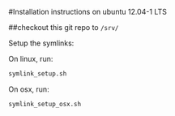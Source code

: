 #Installation instructions on ubuntu 12.04-1 LTS

##checkout this git repo to `/srv/`

Setup the symlinks:

On linux, run:

```bash
symlink_setup.sh
```

On osx, run:

```bash
symlink_setup_osx.sh
```